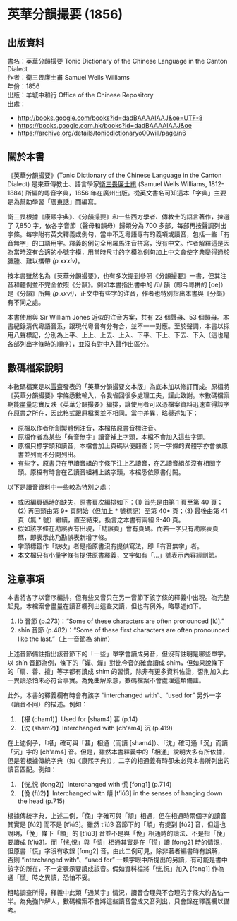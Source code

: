 英華分韻撮要 (1856)
===================

出版資料
--------
書名：英華分韻撮要 Tonic Dictionary of the Chinese Language in the Canton Dialect<br/>
作者：衛三畏廉士甫 Samuel Wells Williams<br/>
年份：1856 <br/>
出版：羊城中和行 Office of the Chinese Repository<br/>
出處：
 * http://books.google.com/books?id=dadBAAAAIAAJ&oe=UTF-8
 * https://books.google.com.hk/books?id=dadBAAAAIAAJ&oe
 * https://archive.org/details/tonicdictionaryo00will/page/n6

關於本書
--------
《英華分韻撮要》(Tonic Dictionary of the Chinese Language in the Canton Dialect) 是來華傳教士、語言學家[衛三畏廉士甫](https://en.wikipedia.org/wiki/Samuel_Wells_Williams) (Samuel Wells Williams, 1812-1884) 所編的粵音字典，1856 年在廣州出版。從英文書名可知這本「字典」主要是為幫助學習「廣東話」而編寫。

衛三畏根據《康熙字典》、《分韻撮要》和一些西方學者、傳教士的語言著作，揀選了 7,850 字，依各字音節（聲母和韻母）歸類分為 700 多部，每部再按聲調列出字條。每字附有英文釋義或例句，當中不乏粵語專有的義項或讀音，包括一些「有音無字」的口語用字。釋義的例句全用羅馬注音拼寫，沒有中文。作者解釋這是因為當時沒有合適的小號字模，用當時尺寸的字模為例句加上中文會使字典變得過於臃腫、難以攜帶 *(p.xxxiv)*。

按本書雖然名為《英華分韻撮要》，也有多次提到參照《分韻撮要》一書，但其注音和體例並不完全依照《分韻》。例如本書指出書中的 /ù/ 韻（即今粵拼的 [oe]）是《分韻》所無 *(p.xxvi)*，正文中有些字的注音，作者也特別指出本書與《分韻》有不同之處。

本書使用與 Sir William Jones 近似的注音方案，共有 23 個聲母、53 個韻母。本書紀錄清代粵語音系，跟現代粵音有分有合，並不一一對應。至於聲調，本書以採用八聲標記，分別為上平、上上、上去、上入、下平、下上、下去、下入（這也是各部列出字條時的順序），並沒有對中入聲作出區分。

數碼檔案說明
------------
本數碼檔案是以[雪齋](https://github.com/LEOYoon-Tsaw/Rime_collections/blob/master/Old_cantonese.markdown)發表的「英華分韻撮要文本版」為底本加以修訂而成。原檔將《英華分韻撮要》字條悉數輸入，令我省回很多處理工夫，謹此致謝。本數碼檔案期能盡量忠實反映《英華分韻撮要》編排，讓使用者可以憑檔案資料迅速查得該字在原書之所在，因此格式跟原檔案並不相同。當中差異，略舉述如下：

* 原檔以作者所創製體例注音，本檔依原書音標注音。
* 原檔作者為某些「有音無字」讀音補上字頭，本檔不會加入這些字頭。
* 原檔只標字頭和讀音，本檔會加上頁碼以便翻查；同一字條的異體字亦會依原書並列而不分開列出。
* 有些字，原書只在甲讀音組的字條下注上乙讀音，在乙讀音組卻沒有相關字頭。原檔有時會在乙讀音組補上該字頭，本檔悉依原書付闕。

以下是讀音資料中一些較為特別之處：

* 或因編頁碼時的缺失，原書頁次編排如下：(1) 首先是由第 1 頁至第 40 頁；(2) 再回頭由第 9* 頁開始（但加上 * 號標記）至第 40* 頁；(3) 最後由第 41 頁（無 * 號）繼續，直至結束。換言之本書有兩組 9-40 頁。
* 假如該字條在勘誤表有出現，「勘誤頁」會有頁碼。而若一字只有勘誤表頁碼，即表示此乃勘誤表新增字條。
* 字頭標籤作「缺收」者是指原書沒有提供寫法，即「有音無字」者。
* 本文檔只有小量字條有提供原書釋義，文字如有「…」號表示內容經刪節。

## 注意事項

本書將各字以音序編排，但有些又音只在另一音節下該字條的釋義中出現。為完整起見，本檔案會盡量在讀音欄列出這些又讀，但也有例外，略舉述如下。

1. lò 音節 (p.273)：“Some of these characters are often pronounced [lú].”
2. shín 音節 (p.482)：“Some of these first characters are often pronounced like the last.”（上一音節為 shím）

上述音節備註指出該音節下的「一些」單字會讀成另音，但沒有註明是哪些單字。以 shín 音節為例，條下的「嬋、蟬」對比今音的確會讀成 shím，但如果說條下的「扇、善、擅」等字都有讀成 shím 的習慣，除非有更多資料佐證，否則加入此一異讀恐怕未必符合事實。為免曲解原意，數碼檔案不會處理這類備註。

此外，本書的釋義欄有時會有該字 “interchanged with“、“used for” 另外一字（讀音不同）的描述。例如：

1. 【椹 (cham1)】Used for [sham4] 葚 (p.14)
2. 【沈 (sham2)】Interchanged with [ch'am4] 沉 (p.419)

在上述例子，「椹」確可與「葚」相通（而讀 [sham4]）、「沈」確可通「沉」而讀「沉」字的 [ch'am4] 音。但是，雖然本書釋義中的「相通」說明大多有所依據，但是若根據傳統字典（如《康熙字典》），二字的相通義有時卻未必與本書所列出的讀音匹配。例如：

1. 【恍,怳 (fong2)】Interchanged with 慌 [fong1] (p.714)
2. 【俛 (fú2)】Interchanged with 頫 [t’iú3] in the senses of hanging down the head (p.715)

根據傳統字典，上述二例，「俛」字確可與「頫」相通，但在相通時兩個字的讀音其實是 [fú2] 而不是 [t’iú3]。雖然 t’iú3 音節下的「頫」有提到 [fú2] 音，但這也說明，「俛」條下「頫」的 [t’iú3] 音並不是與「俛」相通時的讀法、不是指「俛」要讀成 [t’iú3]。而「恍,怳」與「慌」相通其實是在「慌」讀 [fong2] 時的情況，但原書「慌」字沒有收錄 [fong2] 音。由此二例可見，除非著者編書時有誤解，否則 “interchanged with“、“used for” 一類字眼中所提出的另讀，有可能是書中該字的所在，不一定表示要讀成該音。假如資料檔將「恍,怳」加入 [fong1] 作為通「慌」時之異讀，恐怕不妥。

粗略調查所得，釋義中此類「通某字」情況，讀音合理與不合理的字條大約各佔一半。為免強作解人，數碼檔案不會將這些讀音當成又音列出，只會錄在釋義欄以備考。
